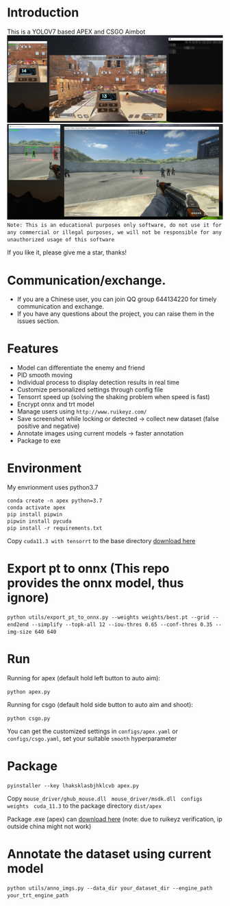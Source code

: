 # Introduction
This is a YOLOV7 based APEX and CSGO Aimbot
![apex](sample/apex.jpg)
![csgo](sample/csgo.jpg)
`Note: This is an educational purposes only software, do not use it for any commercial or illegal purposes, we will not be responsible for any unauthorized usage of this software` 

If you like it, please give me a star, thanks!

# Communication/exchange.
- If you are a Chinese user, you can join QQ group 644134220 for timely communication and exchange.
- If you have any questions about the project, you can raise them in the issues section.

# Features
- Model can differentiate the enemy and friend
- PID smooth moving
- Individual process to display detection results in real time
- Customize personalized settings through config file
- Tensorrt speed up (solving the shaking problem when speed is fast)
- Encrypt onnx and trt model
- Manage users using `http://www.ruikeyz.com/`
- Save screenshot while locking or detected -> collect new dataset (false positive and negative)
- Annotate images using current models -> faster annotation
- Package to exe

# Environment
My envrionment uses python3.7
```
conda create -n apex python=3.7
conda activate apex
pip install pipwin
pipwin install pycuda
pip install -r requirements.txt
```
Copy `cuda11.3 with tensorrt` to the base directory [download here](https://cowtransfer.com/s/d6f008b24b7d4e)


# Export pt to onnx (This repo provides the onnx model, thus ignore)
`python utils/export_pt_to_onnx.py --weights weights/best.pt --grid --end2end --simplify --topk-all 12 --iou-thres 0.65 --conf-thres 0.35 --img-size 640 640`

# Run 
Running for apex (default hold left button to auto aim):

`python apex.py`

Running for csgo (default hold side button to auto aim and shoot):

`python csgo.py`

You can get the customized settings in `configs/apex.yaml` or `configs/csgo.yaml`, set your suitable `smooth` hyperparameter

# Package
`pyinstaller --key lhaksklasbjhklcvb apex.py`

Copy `mouse_driver/ghub_mouse.dll` &nbsp; `mouse_driver/msdk.dll` &nbsp; `configs` &nbsp; `weights` &nbsp; `cuda_11.3` to the package directory `dist/apex`

Package .exe (apex) can [download here](https://cowtransfer.com/s/d6f008b24b7d4e) (note: due to ruikeyz verification, ip outside china might not work)

# Annotate the dataset using current model
`python utils/anno_imgs.py --data_dir your_dataset_dir --engine_path your_trt_engine_path`

